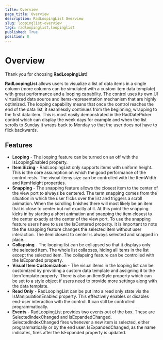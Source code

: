 ```yaml
---
title: Overview
page_title: Overview
description: RadLoopingList Overview
slug: loopinglist-overview
tags: radloopinglist,loopinglist
published: True
position: 0
---
```


# Overview

Thank you for choosing **RadLoopingList**!

**RadLoopingList** allows users to visualize a list of data items in a single column (more columns can be simulated with a custom item data template) with great performance and a looping capability. The control uses its own UI virtualized data source and items-representation mechanism that are highly optimized. The looping capability means that once the control reaches the end of the data list, it seamlessly continues from the beginning, wrapping to the first data item. This is most easily demonstrated in the RadDatePicker control which can display the week days for example and when the list scrolls to Sunday it wraps back to Monday so that the user does not have to flick backwards.

## Features

- **Looping** - The looping feature can be turned on an off with the IsLoopingEnabled property.
- **Item Sizing** - RadLoopingList only supports items with uniform height. This is the core assumption on which the good performance of the control rests. The visual items size can be controlled with the ItemWidth and ItemHeight properties.
- **Snapping** - The snapping feature allows the closest item to the center of the view port to always be centered. The term snapping comes from the situation in which the user flicks over the list and triggers a scroll animation. When the scrolling finishes there will most likely be an item that is close to center but not exactly at it. At this point the snapping kicks in by starting a short animation and snapping the item closest to the center exactly at the center of the view port. To use the snapping feature users have to use the IsCentered property. It is important to note the the snapping feature changes the selected item without user interaction. The item closest to center is always selected and snapped in place.
- **Collapsing** - The looping list can be collapsed so that it displays only the selected item. The whole list collapses, hiding all items in the list except the selected item. The collapsing feature can be controlled with the IsExpanded property.
- **Visual Item Customization** -  The visual items in the looping list can be customized by providing a custom data template and assigning it to the ItemTemplate property. There is also an ItemStyle property which can be set to a style object if users need to provide more settings along with the data template.
- **Read Only** - RadLoopingList can be put into a read only state via the IsManipulationEnabled property. This effectively enables or disables end-user interaction with the control. It can still be controlled programmatically.
- **Events** - RadLoopingList provides two events out of the box. These are SelectedIndexChanged and IsExpandedChanged. SelectedIndexChanged fires whenever a new item is selected, either programmatically or by the end user. IsExpandedChanged, as the name indicates, fires after the IsExpanded property is updated.

